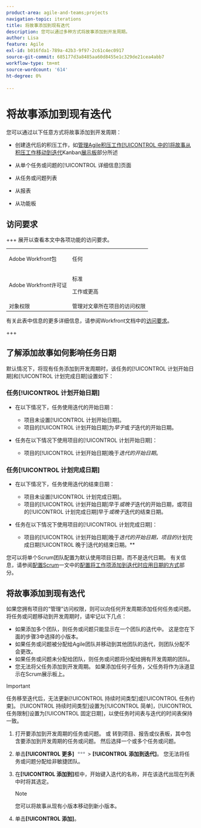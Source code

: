 ```yaml
---
product-area: agile-and-teams;projects
navigation-topic: iterations
title: 将故事添加到现有迭代
description: 您可以通过多种方式将故事添加到开发周期。
author: Lisa
feature: Agile
exl-id: b016fda1-789a-42b3-9f97-2c61c4ec0917
source-git-commit: 685177d3a8485aa60d8455e1c329de21cea4abb7
workflow-type: tm+mt
source-wordcount: '614'
ht-degree: 0%

---
```


# 将故事添加到现有迭代

您可以通过以下任意方式将故事添加到开发周期：

* 创建迭代后的积压工作，如[管理Agile积压工作[!UICONTROL 中的]将故事从积压工作移动到迭代](../../../agile/work-in-an-agile-environment/manage-the-agile-backlog.md#move-stories-from-the-backlog-to-an-iteration-or--board)Kanban[展示板](../../../agile/work-in-an-agile-environment/manage-the-agile-backlog.md)部分所述

* 从单个任务或问题的[!UICONTROL 详细信息]页面
* 从任务或问题列表
* 从报表
* 从功能板

## 访问要求

+++ 展开以查看本文中各项功能的访问要求。

<table style="table-layout:auto"> 
 <tbody> 
  <tr> 
   <td role="rowheader">Adobe Workfront包</td> 
   <td> <p>任何</p> </td> 
  </tr> 
  <tr> 
   <td role="rowheader">Adobe Workfront许可证</td> 
   <td> <p>标准</p> 
   <p>工作或更高</p> </td> 
  </tr>
   <tr> 
   <td role="rowheader">对象权限</td> 
   <td>管理对文章所在项目的访问权限 </td> 
  </tr>
 </tbody> 
</table>

有关此表中信息的更多详细信息，请参阅Workfront文档中的[访问要求](/help/quicksilver/administration-and-setup/add-users/access-levels-and-object-permissions/access-level-requirements-in-documentation.md)。

+++

## 了解添加故事如何影响任务日期

默认情况下，将现有任务添加到开发周期时，该任务的[!UICONTROL 计划开始日期]和[!UICONTROL 计划完成日期]设置如下：

### 任务[!UICONTROL 计划开始日期]

* 在以下情况下，任务使用迭代的开始日期：

   * 项目未设置[!UICONTROL 计划开始日期]。
   * 项目的[!UICONTROL 计划开始日期]为&#x200B;*早于*&#x200B;或&#x200B;*于*&#x200B;迭代的开始日期。

* 任务在以下情况下使用项目的[!UICONTROL 计划开始日期]：

   * 项目的[!UICONTROL 计划开始日期]晚于&#x200B;*迭代的开始日期*。

### 任务[!UICONTROL 计划完成日期]

* 在以下情况下，任务使用迭代的结束日期：

   * 项目未设置[!UICONTROL 计划完成日期]。
   * 项目的[!UICONTROL 计划开始日期]早于&#x200B;*或晚于*&#x200B;迭代的开始日期，或项目的[!UICONTROL 计划完成日期]早于&#x200B;*或晚于*&#x200B;迭代的结束日期。

* 任务在以下情况下使用项目的[!UICONTROL 计划完成日期]：

   * 项目的[!UICONTROL 计划开始日期]晚于&#x200B;*迭代的开始日期，项目的*&#x200B;计划完成日期[!UICONTROL 晚于]迭代的结束日期。**

您可以将单个Scrum团队配置为默认使用项目日期，而不是迭代日期。 有关信息，请参阅[配置Scrum](../../../agile/get-started-with-agile-in-workfront/configure-scrum.md#configure-how-dates-are-applied-when-adding-work-items-to-an-iteration)一文中的[配置将工作项添加到迭代时应用日期的方式](../../../agile/get-started-with-agile-in-workfront/configure-scrum.md)部分。

## 将故事添加到现有迭代

如果您拥有项目的“管理”访问权限，则可以向任何开发周期添加任何任务或问题。 将任务或问题移动到开发周期时，请牢记以下几点：

* 如果添加多个团队，则任务或问题只能显示在一个团队的迭代中。 这是您在下面的步骤3中选择的小版本。
* 如果任务或问题被分配给Agile团队并移动到其他团队的迭代，则团队分配不会更改。
* 如果任务或问题未分配给团队，则任务或问题将分配给拥有开发周期的团队。
* 您无法将父任务添加到开发周期。 如果添加任何子任务，父任务将作为泳道显示在Scrum展示板上。

>[!IMPORTANT]
>
>任务移至迭代后，无法更新[!UICONTROL 持续时间类型]或[!UICONTROL 任务约束]。 [!UICONTROL 持续时间类型]设置为[!UICONTROL 简单]，[!UICONTROL 任务限制]设置为[!UICONTROL 固定日期]，以使任务时间表与迭代的时间表保持一致。

1. 打开要添加到开发周期的任务或问题。
或
转到项目、报告或仪表板，其中包含要添加到开发周期的任务或问题。 然后选择一个或多个任务或问题。

1. 单击&#x200B;**[!UICONTROL 更多]** ![更多图标](assets/more-icon.png) > **[!UICONTROL 添加到迭代]**。
您无法将任务或问题分配给非敏捷团队。

1. 在&#x200B;**[!UICONTROL 添加到]**&#x200B;框中，开始键入迭代的名称，并在该迭代出现在列表中时将其选定。

   >[!NOTE]
   >
   >您可以将故事从现有小版本移动到新小版本。

1. 单击&#x200B;**[!UICONTROL 添加]**。
